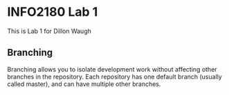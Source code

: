 # INFO2180 Lab 1
This is Lab 1 for Dillon Waugh

## Branching 

Branching allows you to isolate development work without affecting other branches in the repository. Each repository
has one default branch (usually called master), and can have multiple other branches.